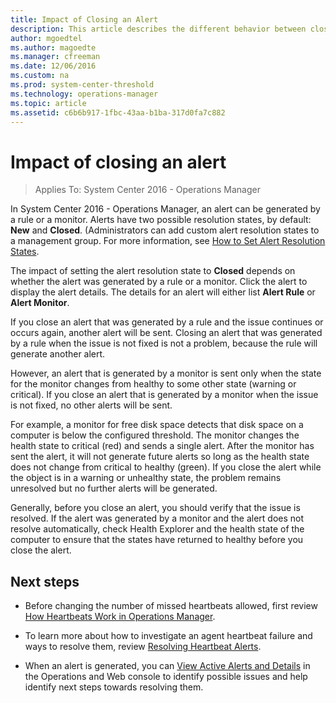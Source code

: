 ```yaml
---
title: Impact of Closing an Alert
description: This article describes the different behavior between closing an alert from a monitor from an alert rule in the Operations Manager console.    
author: mgoedtel
ms.author: magoedte
ms.manager: cfreeman
ms.date: 12/06/2016
ms.custom: na
ms.prod: system-center-threshold
ms.technology: operations-manager
ms.topic: article
ms.assetid: c6b6b917-1fbc-43aa-b1ba-317d0fa7c882
---
```


# Impact of closing an alert

>Applies To: System Center 2016 - Operations Manager

In System Center 2016 - Operations Manager, an alert can be generated by a rule or a monitor. Alerts have two possible resolution states, by default: **New** and **Closed**. (Administrators can add custom alert resolution states to a management group. For more information, see [How to Set Alert Resolution States](how-to-set-alert-resolution-states.md).  
  
The impact of setting the alert resolution state to **Closed** depends on whether the alert was generated by a rule or a monitor. Click the alert to display the alert details. The details for an alert will either list **Alert Rule** or **Alert Monitor**.  
  
If you close an alert that was generated by a rule and the issue continues or occurs again, another alert will be sent. Closing an alert that was generated by a rule when the issue is not fixed is not a problem, because the rule will generate another alert.  
  
However, an alert that is generated by a monitor is sent only when the state for the monitor changes from healthy to some other state (warning or critical). If you close an alert that is generated by a monitor when the issue is not fixed, no other alerts will be sent.  
  
For example, a monitor for free disk space detects that disk space on a computer is below the configured threshold. The monitor changes the health state to critical (red) and sends a single alert. After the monitor has sent the alert, it will not generate future alerts so long as the health state does not change from critical to healthy (green). If you close the alert while the object is in a warning or unhealthy state, the problem remains unresolved but no further alerts will be generated.  
  
Generally, before you close an alert, you should verify that the issue is resolved. If the alert was generated by a monitor and the alert does not resolve automatically, check Health Explorer and the health state of the computer to ensure that the states have returned to healthy before you close the alert.  
  
## Next steps

- Before changing the number of missed heartbeats allowed, first review [How Heartbeats Work in Operations Manager](how-heartbeats-work.md).  

- To learn more about how to investigate an agent heartbeat failure and ways to resolve them, review [Resolving Heartbeat Alerts](resolving-heartbeat-alerts.md).  

- When an alert is generated, you can [View Active Alerts and Details](viewing-active-alerts-and-alert-details.md) in the Operations and Web console to identify possible issues and help identify next steps towards resolving them.     
